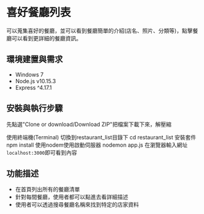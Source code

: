 # 喜好餐廳列表
可以蒐集喜好的餐廳，並可以看到餐廳簡單的介紹(店名、照片、分類等)，點擊餐廳可以看到更詳細的餐廳資訊。

## 環境建置與需求
- Windows 7
- Node.js v10.15.3
- Express ^4.17.1

## 安裝與執行步驟
先點選"Clone or download/Download ZIP"把檔案下載下來，解壓縮

使用終端機(Terminal)
切換到restaurant_list目錄下
    cd restaurant_list
安裝套件
    npm install
使用nodem使用啟動伺服器 
    nodemon app.js
在瀏覽器輸入網址 `localhost:3000`即可看到內容

## 功能描述
- 在首頁列出所有的餐廳清單
- 針對每間餐廳，使用者都可以點進去看詳細描述
- 使用者可以透過搜尋餐廳名稱來找到特定的店家資料